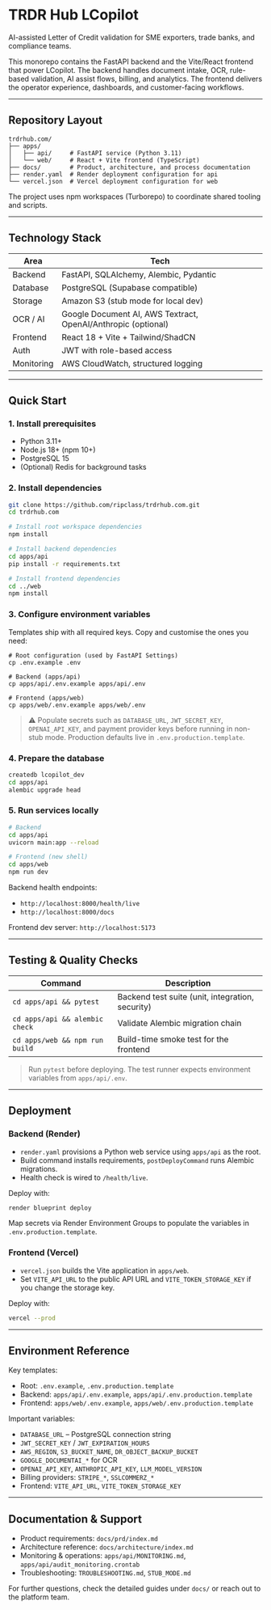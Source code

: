 # TRDR Hub LCopilot

AI-assisted Letter of Credit validation for SME exporters, trade banks, and compliance teams.

This monorepo contains the FastAPI backend and the Vite/React frontend that power LCopilot. The backend handles document intake, OCR, rule-based validation, AI assist flows, billing, and analytics. The frontend delivers the operator experience, dashboards, and customer-facing workflows.

---

## Repository Layout

```
trdrhub.com/
├── apps/
│   ├── api/     # FastAPI service (Python 3.11)
│   └── web/     # React + Vite frontend (TypeScript)
├── docs/        # Product, architecture, and process documentation
├── render.yaml  # Render deployment configuration for api
└── vercel.json  # Vercel deployment configuration for web
```

The project uses npm workspaces (Turborepo) to coordinate shared tooling and scripts.

---

## Technology Stack

| Area        | Tech                                  |
|-------------|---------------------------------------|
| Backend     | FastAPI, SQLAlchemy, Alembic, Pydantic |
| Database    | PostgreSQL (Supabase compatible)       |
| Storage     | Amazon S3 (stub mode for local dev)    |
| OCR / AI    | Google Document AI, AWS Textract, OpenAI/Anthropic (optional) |
| Frontend    | React 18 + Vite + Tailwind/ShadCN      |
| Auth        | JWT with role-based access             |
| Monitoring  | AWS CloudWatch, structured logging     |

---

## Quick Start

### 1. Install prerequisites

- Python 3.11+
- Node.js 18+ (npm 10+)
- PostgreSQL 15
- (Optional) Redis for background tasks

### 2. Install dependencies

```bash
git clone https://github.com/ripclass/trdrhub.com.git
cd trdrhub.com

# Install root workspace dependencies
npm install

# Install backend dependencies
cd apps/api
pip install -r requirements.txt

# Install frontend dependencies
cd ../web
npm install
```

### 3. Configure environment variables

Templates ship with all required keys. Copy and customise the ones you need:

```
# Root configuration (used by FastAPI Settings)
cp .env.example .env

# Backend (apps/api)
cp apps/api/.env.example apps/api/.env

# Frontend (apps/web)
cp apps/web/.env.example apps/web/.env
```

> :warning: Populate secrets such as `DATABASE_URL`, `JWT_SECRET_KEY`, `OPENAI_API_KEY`, and payment provider keys before running in non-stub mode. Production defaults live in `.env.production.template`.

### 4. Prepare the database

```bash
createdb lcopilot_dev
cd apps/api
alembic upgrade head
```

### 5. Run services locally

```bash
# Backend
cd apps/api
uvicorn main:app --reload

# Frontend (new shell)
cd apps/web
npm run dev
```

Backend health endpoints:
- `http://localhost:8000/health/live`
- `http://localhost:8000/docs`

Frontend dev server: `http://localhost:5173`

---

## Testing & Quality Checks

| Command | Description |
|---------|-------------|
| `cd apps/api && pytest` | Backend test suite (unit, integration, security) |
| `cd apps/api && alembic check` | Validate Alembic migration chain |
| `cd apps/web && npm run build` | Build-time smoke test for the frontend |

> Run `pytest` before deploying. The test runner expects environment variables from `apps/api/.env`.

---

## Deployment

### Backend (Render)

- `render.yaml` provisions a Python web service using `apps/api` as the root.
- Build command installs requirements, `postDeployCommand` runs Alembic migrations.
- Health check is wired to `/health/live`.

Deploy with:

```bash
render blueprint deploy
```

Map secrets via Render Environment Groups to populate the variables in `.env.production.template`.

### Frontend (Vercel)

- `vercel.json` builds the Vite application in `apps/web`.
- Set `VITE_API_URL` to the public API URL and `VITE_TOKEN_STORAGE_KEY` if you change the storage key.

Deploy with:

```bash
vercel --prod
```

---

## Environment Reference

Key templates:

- Root: `.env.example`, `.env.production.template`
- Backend: `apps/api/.env.example`, `apps/api/.env.production.template`
- Frontend: `apps/web/.env.example`, `apps/web/.env.production.template`

Important variables:

- `DATABASE_URL` – PostgreSQL connection string
- `JWT_SECRET_KEY` / `JWT_EXPIRATION_HOURS`
- `AWS_REGION`, `S3_BUCKET_NAME`, `DR_OBJECT_BACKUP_BUCKET`
- `GOOGLE_DOCUMENTAI_*` for OCR
- `OPENAI_API_KEY`, `ANTHROPIC_API_KEY`, `LLM_MODEL_VERSION`
- Billing providers: `STRIPE_*`, `SSLCOMMERZ_*`
- Frontend: `VITE_API_URL`, `VITE_TOKEN_STORAGE_KEY`

---

## Documentation & Support

- Product requirements: `docs/prd/index.md`
- Architecture reference: `docs/architecture/index.md`
- Monitoring & operations: `apps/api/MONITORING.md`, `apps/api/audit_monitoring.crontab`
- Troubleshooting: `TROUBLESHOOTING.md`, `STUB_MODE.md`

For further questions, check the detailed guides under `docs/` or reach out to the platform team.
